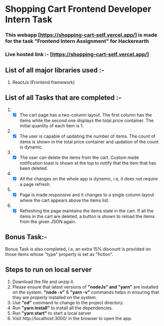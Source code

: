 # Shopping Cart Frontend Developer Intern Task

### This webapp [https://shopping-cart-self.vercel.app/] is made for the task "Frontend Intern Assignment" for Hackerearth

### Live hosted link :- [https://shopping-cart-self.vercel.app/]

## List of all major libraries used :-

1. ReactJs (Frontend framework)

## List of all Tasks that are completed :-

1. - [x] The cart page has a two-column layout. The first column has the items while the second one displays the total price container. The initial quantity of each item is 1.
2. - [x] The user is capable of updating the number of items. The count of items is shown in the total price container and updation of the count is dynamic.
3. - [x] The user can delete the items from the cart. Custom made notification toast is shown at the top to notify that the item that has been deleted.
4. - [x] All the changes on the whole app is dynamic, i.e, it does not require a page refresh.
5. - [x] Page is made responsive and it changes to a single column layout where the cart appears above the items list.
6. - [x] Refreshing the page maintains the items state in the cart. If all the items in the cart are deleted, a button is shown to reload the items from the given JSON again.

## Bonus Task:-

Bonus Task is also completed, i.e, an extra 15% discount is provided on those items whose "type" property is set as "fiction".

## Steps to run on local server

1.  Download the file and unzip it.
2.  Please ensure that latest versions of **"nodeJs" and "yarn"** are installed on the system. **"node -v"** & **"yarn -v"** commands helps in ensuring that they are properly installed on the system.
3.  Use **"cd"** command to change to the project directory.
4.  Run **"yarn install"** to install all the dependencies.
5.  Run **"yarn start"** to start a local server
6.  Visit http://localhost:3000/ in the browser to open the app.
